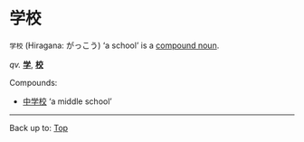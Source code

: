 # 学校

`学校` (Hiragana: がっこう) ‘a school’ is a [compound noun](../../../desc/compound_nouns.md).

*qv.* **[学](gaku.md)**, **[校](../../k/ko/kou.md)**

Compounds:
- [中学校](../../ch/chu/chuugakkou.md) ‘a middle school’

----

Back up to: [Top](../../../index.md)

